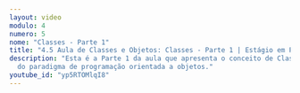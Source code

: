 ```yaml
---
layout: video
modulo: 4
numero: 5
nome: "Classes - Parte 1"
title: "4.5 Aula de Classes e Objetos: Classes - Parte 1 | Estágio em Programação"
description: "Esta é a Parte 1 da aula que apresenta o conceito de Classe dentro
  do paradigma de programação orientada a objetos."
youtube_id: "yp5RTOMlqI8"
---
```


